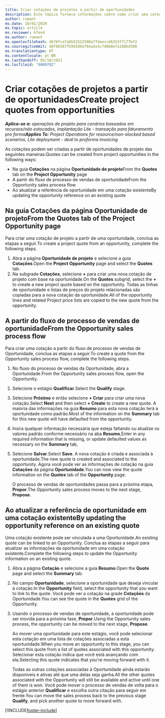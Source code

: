```yaml
---
title: Criar cotações de projetos a partir de oportunidades
description: Este tópico fornece informações sobre como criar uma cotação de projeto a partir de uma projeto.
author: rumant
ms.date: 10/01/2020
ms.topic: article
ms.reviewer: kfend
ms.author: rumant
ms.openlocfilehash: d678fce7a6b52522500a77daecc46353ff17fbf2
ms.sourcegitcommit: 40f68387f594180af64a5e5c748b6efa188bd300
ms.translationtype: HT
ms.contentlocale: pt-BR
ms.lasthandoff: 05/10/2021
ms.locfileid: "6009782"
---
```

# <a name="create-project-quotes-from-opportunities"></a><span data-ttu-id="0748f-103">Criar cotações de projetos a partir de oportunidades</span><span class="sxs-lookup"><span data-stu-id="0748f-103">Create project quotes from opportunities</span></span>

<span data-ttu-id="0748f-104">_**Aplica-se a:** operações de projeto para cenários baseados em recursos/não estocados, implantação Lite - transação para faturamento pro forma_</span><span class="sxs-lookup"><span data-stu-id="0748f-104">_**Applies To:** Project Operations for resource/non-stocked based scenarios, Lite deployment - deal to proforma invoicing_</span></span>

<span data-ttu-id="0748f-105">As cotações podem ser criadas a partir de oportunidades de projeto das seguintes maneiras:</span><span class="sxs-lookup"><span data-stu-id="0748f-105">Quotes can be created from project opportunities in the following ways:</span></span>

- <span data-ttu-id="0748f-106">Na guia **Cotações** na página **Oportunidade de projeto**</span><span class="sxs-lookup"><span data-stu-id="0748f-106">From the **Quotes** tab on the **Project Opportunity** page</span></span>
- <span data-ttu-id="0748f-107">A partir do fluxo de processo de vendas de oportunidade</span><span class="sxs-lookup"><span data-stu-id="0748f-107">From the Opportunity sales process flow</span></span>
- <span data-ttu-id="0748f-108">Ao atualizar a referência de oportunidade em uma cotação existente</span><span class="sxs-lookup"><span data-stu-id="0748f-108">By updating the opportunity reference on an existing quote</span></span>

## <a name="from-the-quotes-tab-of-the-project-opportunity-page"></a><span data-ttu-id="0748f-109">Na guia Cotações da página Oportunidade de projeto</span><span class="sxs-lookup"><span data-stu-id="0748f-109">From the Quotes tab of the Project Opportunity page</span></span>

<span data-ttu-id="0748f-110">Para criar uma cotação de projeto a partir de uma oportunidade, conclua as etapas a seguir.</span><span class="sxs-lookup"><span data-stu-id="0748f-110">To create a project quote from an opportunity, complete the following steps.</span></span>

1. <span data-ttu-id="0748f-111">Abra a página **Oportunidade de projeto** e selecione a guia **Cotações**.</span><span class="sxs-lookup"><span data-stu-id="0748f-111">Open the **Project Opportunity** page and select the **Quotes** tab.</span></span> 
2. <span data-ttu-id="0748f-112">Na subgrade **Cotações**, selecione **+** para criar uma nova cotação de projeto com base na oportunidade.</span><span class="sxs-lookup"><span data-stu-id="0748f-112">On the **Quotes** subgrid, select the **+** to create a new project quote based on the opportunity.</span></span> <span data-ttu-id="0748f-113">Todas as linhas de oportunidade e listas de preços do projeto relacionadas são copiadas para a nova cotação da oportunidade.</span><span class="sxs-lookup"><span data-stu-id="0748f-113">All of the opportunity lines and related Project price lists are copied to the new quote from the opportunity.</span></span>

## <a name="from-the-opportunity-sales-process-flow"></a><span data-ttu-id="0748f-114">A partir do fluxo de processo de vendas de oportunidade</span><span class="sxs-lookup"><span data-stu-id="0748f-114">From the Opportunity sales process flow</span></span>

<span data-ttu-id="0748f-115">Para criar uma cotação a partir do fluxo de processo de vendas de Oportunidade, conclua as etapas a seguir.</span><span class="sxs-lookup"><span data-stu-id="0748f-115">To create a quote from the Opportunity sales process flow, complete the following steps.</span></span>

1. <span data-ttu-id="0748f-116">No fluxo do processo de vendas da Oportunidade, abra a Oportunidade.</span><span class="sxs-lookup"><span data-stu-id="0748f-116">From the Opportunity sales process flow, open the Opportunity.</span></span>
2. <span data-ttu-id="0748f-117">Selecione o estágio **Qualificar**.</span><span class="sxs-lookup"><span data-stu-id="0748f-117">Select the **Qualify** stage.</span></span> 
3. <span data-ttu-id="0748f-118">Selecione **Próximo** e então selecione **+ Criar** para criar uma nova cotação.</span><span class="sxs-lookup"><span data-stu-id="0748f-118">Select **Next** and then select **+ Create** to create a new quote.</span></span> <span data-ttu-id="0748f-119">A maioria das informações na guia **Resumo** para esta nova cotação terá a oportunidade como padrão.</span><span class="sxs-lookup"><span data-stu-id="0748f-119">Most of the information on the **Summary** tab for this new quote will have defaulted from the opportunity.</span></span> 
4. <span data-ttu-id="0748f-120">Insira qualquer informação necessária que esteja faltando ou atualize os valores padrão conforme necessário na aba **Resumo**,</span><span class="sxs-lookup"><span data-stu-id="0748f-120">Enter in any required information that is missing, or update defaulted values as necessary on the **Summary** tab,</span></span>
5. <span data-ttu-id="0748f-121">Selecione **Salvar**.</span><span class="sxs-lookup"><span data-stu-id="0748f-121">Select **Save**.</span></span> <span data-ttu-id="0748f-122">A nova cotação é criada e associada à oportunidade.</span><span class="sxs-lookup"><span data-stu-id="0748f-122">The new quote is created and associated to the opportunity.</span></span> <span data-ttu-id="0748f-123">Agora você pode ver as informações de cotação na guia **Cotações** da página **Oportunidade**.</span><span class="sxs-lookup"><span data-stu-id="0748f-123">You can now view the quote information on the **Quotes** tab of the **Opportunity** page.</span></span> 

   <span data-ttu-id="0748f-124">O processo de vendas de oportunidades passa para a próxima etapa, **Propor**.</span><span class="sxs-lookup"><span data-stu-id="0748f-124">The Opportunity sales process moves to the next stage, **Propose**.</span></span>


## <a name="by-updating-the-opportunity-reference-on-an-existing-quote"></a><span data-ttu-id="0748f-125">Ao atualizar a referência de oportunidade em uma cotação existente</span><span class="sxs-lookup"><span data-stu-id="0748f-125">By updating the opportunity reference on an existing quote</span></span>

<span data-ttu-id="0748f-126">Uma cotação existente pode ser vinculada a uma Oportunidade.</span><span class="sxs-lookup"><span data-stu-id="0748f-126">An existing quote can be linked to an Opportunity.</span></span> <span data-ttu-id="0748f-127">Conclua as etapas a seguir para atualizar as informações da oportunidade em uma cotação existente.</span><span class="sxs-lookup"><span data-stu-id="0748f-127">Complete the following steps to update the Opportunity information on an existing quote.</span></span>

1. <span data-ttu-id="0748f-128">Abra a página **Cotação** e selecione a guia **Resumo**.</span><span class="sxs-lookup"><span data-stu-id="0748f-128">Open the **Quote** page and select the **Summary** tab.</span></span>
2. <span data-ttu-id="0748f-129">No campo **Oportunidade**, selecione a oportunidade que deseja vincular à cotação.</span><span class="sxs-lookup"><span data-stu-id="0748f-129">In the **Opportunity** field, select the opportunity that you want to link to the quote.</span></span> <span data-ttu-id="0748f-130">Você pode ver a cotação na grade **Cotações** da Oportunidade.</span><span class="sxs-lookup"><span data-stu-id="0748f-130">You can see the quote in the **Quotes** grid of the Opportunity.</span></span> 
3. <span data-ttu-id="0748f-131">Usando o processo de vendas de oportunidade, a oportunidade pode ser movida para a próxima fase, **Propor**.</span><span class="sxs-lookup"><span data-stu-id="0748f-131">Using the Opportunity sales process, the opportunity can be moved to the next stage, **Propose**.</span></span> 

   <span data-ttu-id="0748f-132">Ao mover uma oportunidade para este estágio, você pode selecionar esta cotação em uma lista de cotações associadas a esta oportunidade.</span><span class="sxs-lookup"><span data-stu-id="0748f-132">When you move an opportunity to this stage, you can select this quote from a list of quotes associated with this opportunity.</span></span> <span data-ttu-id="0748f-133">Selecionar esta cotação indica que você está avançando com ela.</span><span class="sxs-lookup"><span data-stu-id="0748f-133">Selecting this quote indicates that you're moving forward with it.</span></span>

   <span data-ttu-id="0748f-134">Todas as outras cotações associadas à Oportunidade ainda estarão disponíveis e ativas até que uma delas seja ganha.</span><span class="sxs-lookup"><span data-stu-id="0748f-134">All the other quotes associated with the Opportunity will still be available and active until one of them is won.</span></span> <span data-ttu-id="0748f-135">Você pode mover o processo de vendas de volta para o estágio anterior **Qualificar** e escolha outra citação para seguir em frente.</span><span class="sxs-lookup"><span data-stu-id="0748f-135">You can move the sales process back to the previous stage **Qualify**, and pick another quote to move forward with.</span></span>


[!INCLUDE[footer-include](../includes/footer-banner.md)]